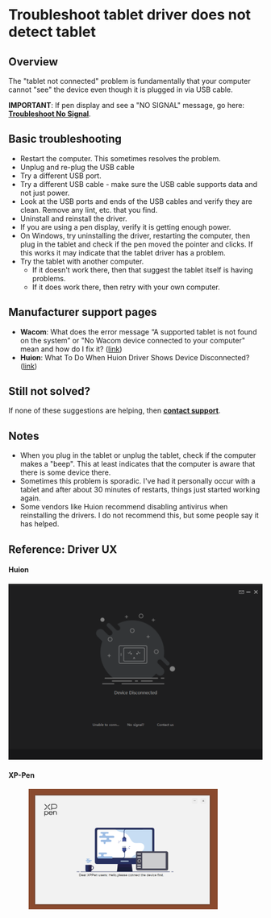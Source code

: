 # Troubleshoot tablet driver does not detect tablet

## Overview

The "tablet not connected" problem is fundamentally that your computer cannot "see" the device even though it is plugged in via USB cable.

**IMPORTANT**: If pen display and see a "NO SIGNAL" message, go here: [**Troubleshoot No Signal**](troubleshoot-no-signal.md).

## Basic troubleshooting&#x20;

* Restart the computer. This sometimes resolves the problem.
* Unplug and re-plug the USB cable
* Try a different USB port.
* Try a different USB cable - make sure the USB cable supports data and not just power.
* Look at the USB ports and ends of the USB cables and verify they are clean. Remove any lint, etc. that you find.
* Uninstall and reinstall the driver.
* If you are using a pen display, verify it is getting enough power.
* On Windows, try uninstalling the driver, restarting the computer, then plug in the tablet and check if the pen moved the pointer and clicks. If this works it may indicate that the tablet driver has a problem.
* Try the tablet with another computer.
  * If it doesn't work there, then that suggest the tablet itself is having problems.
  * If it does work there, then retry with your own computer.&#x20;

## Manufacturer support pages

* **Wacom**: What does the error message “A supported tablet is not found on the system” or "No Wacom device connected to your computer" mean and how do I fix it? ([link](https://support.wacom.com/hc/en-us/articles/1500006339862))
* **Huion**: What To Do When Huion Driver Shows Device Disconnected?  ([link](https://support.huion.com/en/support/solutions/articles/44001163422-what-to-do-when-huion-driver-shows-device-disconnected-))

## Still not solved?

If none of these suggestions are helping, then [**contact support**](../guides/general/contacting-support.md).

## Notes

* When you plug in the tablet or unplug the tablet, check if the computer makes a "beep". This at least indicates that the computer is aware that there is some device there.
* Sometimes this problem is sporadic. I've had it personally occur with a tablet and after about 30 minutes of restarts, things just started working again.
* Some vendors like Huion recommend disabling antivirus when reinstalling the drivers. I do not recommend this, but some people say it has helped.

## Reference: Driver UX

#### Huion

#### ![](<../.gitbook/assets/Huion device disconnected.png>)

#### XP-Pen

<div align="left">

<figure><img src="../.gitbook/assets/image (2).png" alt="" width="375"><figcaption></figcaption></figure>

</div>

##

